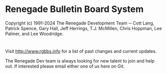 # Renegade Bulletin Board System
Copyright (c) 1991-2024 The Renegade Development Team ─ Cott Lang, Patrick Spence, Gary Hall, Jeff Herrings, T.J. McMillen, Chris Hoppman, Lee Palmer, and Lee Woodridge.
#
Visit http://www.rgbbs.info for a list of past changes and current updates.

The Renegade Dev team is always looking for new talent to join and help out.  If interested please email either one of us here on Git.
